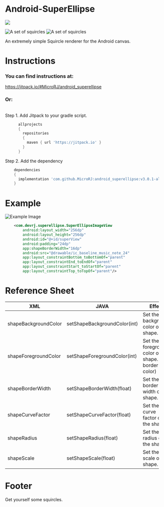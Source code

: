 # Android-SuperEllipse

[![](https://jitpack.io/v/MicroRJ/android_superellipse.svg)](https://jitpack.io/#MicroRJ/android_superellipse)

![A set of squircles](https://github.com/MicroRJ/Android-Canvas-Squircle/blob/master/s_sample1.png)
![A set of squircles](https://github.com/MicroRJ/Android-Canvas-Squircle/blob/master/s_sample2.png)

An extremely simple Squircle renderer for the Android canvas.

# Instructions
### You can find instructions at:
https://jitpack.io/#MicroRJ/android_superellipse
<br>
### Or:
<br>
Step 1. Add Jitpack to your gradle script.

```groovy
      allprojects
      {
        repositories
        {
          maven { url 'https://jitpack.io' }
        }
      }
```
Step 2. Add the dependency

```groovy
    dependencies
    {
      implementation 'com.github.MicroRJ:android_superellipse:v3.0.1-alpha'
    }
```


# Example

![Example Image](https://github.com/MicroRJ/Android-Canvas-Squircle/blob/master/s_sample3.png)

```xml
    <com.devrj.superellipse.SuperEllipseImageView
        android:layout_width="256dp"
        android:layout_height="256dp"
        android:id="@+id/superView"
        android:padding="24dp"
        app:shapeBorderWidth="16dp"
        android:src="@drawable/ic_baseline_music_note_24"
        app:layout_constraintBottom_toBottomOf="parent"
        app:layout_constraintEnd_toEndOf="parent"
        app:layout_constraintStart_toStartOf="parent"
        app:layout_constraintTop_toTopOf="parent"/>
```

# Reference Sheet
XML                             | JAVA                          | Effect
--------------------------------|-------------------------------|--------------------
shapeBackgroundColor            | setShapeBackgroundColor(int)  | Set the background color of the shape.
shapeForegroundColor            | setShapeForegroundColor(int)  | Set the foreground color of the shape. (The border color)
shapeBorderWidth                | setShapeBorderWidth(float)    | Set the border width of the shape.
shapeCurveFactor                | setShapeCurveFactor(float)    | Set the curve factor of the shape.
shapeRadius                     | setShapeRadius(float)         | Set the radius of the shape.
shapeScale                      | setShapeScale(float)          | Set the scale of the shape.

# Footer
Get yourself some squircles.



